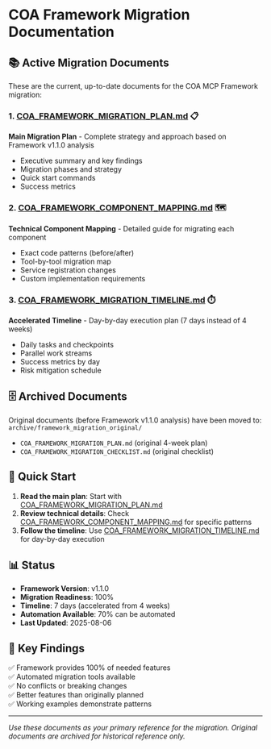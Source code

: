 # COA Framework Migration Documentation

## 📚 Active Migration Documents

These are the current, up-to-date documents for the COA MCP Framework migration:

### 1. **[COA_FRAMEWORK_MIGRATION_PLAN.md](COA_FRAMEWORK_MIGRATION_PLAN.md)** 📋
**Main Migration Plan** - Complete strategy and approach based on Framework v1.1.0 analysis
- Executive summary and key findings
- Migration phases and strategy
- Quick start commands
- Success metrics

### 2. **[COA_FRAMEWORK_COMPONENT_MAPPING.md](COA_FRAMEWORK_COMPONENT_MAPPING.md)** 🗺️
**Technical Component Mapping** - Detailed guide for migrating each component
- Exact code patterns (before/after)
- Tool-by-tool migration map
- Service registration changes
- Custom implementation requirements

### 3. **[COA_FRAMEWORK_MIGRATION_TIMELINE.md](COA_FRAMEWORK_MIGRATION_TIMELINE.md)** ⏱️
**Accelerated Timeline** - Day-by-day execution plan (7 days instead of 4 weeks)
- Daily tasks and checkpoints
- Parallel work streams
- Success metrics by day
- Risk mitigation schedule

## 🗄️ Archived Documents

Original documents (before Framework v1.1.0 analysis) have been moved to:
`archive/framework_migration_original/`

- `COA_FRAMEWORK_MIGRATION_PLAN.md` (original 4-week plan)
- `COA_FRAMEWORK_MIGRATION_CHECKLIST.md` (original checklist)

## 🚀 Quick Start

1. **Read the main plan**: Start with [COA_FRAMEWORK_MIGRATION_PLAN.md](COA_FRAMEWORK_MIGRATION_PLAN.md)
2. **Review technical details**: Check [COA_FRAMEWORK_COMPONENT_MAPPING.md](COA_FRAMEWORK_COMPONENT_MAPPING.md) for specific patterns
3. **Follow the timeline**: Use [COA_FRAMEWORK_MIGRATION_TIMELINE.md](COA_FRAMEWORK_MIGRATION_TIMELINE.md) for day-by-day execution

## 📊 Status

- **Framework Version**: v1.1.0
- **Migration Readiness**: 100%
- **Timeline**: 7 days (accelerated from 4 weeks)
- **Automation Available**: 70% can be automated
- **Last Updated**: 2025-08-06

## 🎯 Key Findings

✅ Framework provides 100% of needed features  
✅ Automated migration tools available  
✅ No conflicts or breaking changes  
✅ Better features than originally planned  
✅ Working examples demonstrate patterns  

---

*Use these documents as your primary reference for the migration. Original documents are archived for historical reference only.*